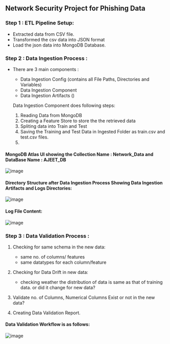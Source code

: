 ## Network Security Project for Phishing Data 

### Step 1 : ETL Pipeline Setup:
- Extracted data from CSV file. 
- Transformed the csv data into JSON format
- Load the json data into MongoDB Database. 

### Step 2 : Data Ingestion Process : 
- There are 3 main components : 
   - Data Ingestion Config (contains all File Paths, Directories and Variables)
   - Data Ingestion Component
   - Data Ingestion Artifacts ()

    Data Ingestion Component does following steps: 
    1. Reading Data from MongoDB
    2. Creating a Feature Store to store the the retrieved data
    3. Spliting data into Train and Test 
    4. Saving the Training and Test Data in Ingested Folder as train.csv and test.csv files.
    5. 
#### MongoDB Atlas UI showing the Collection Name : Network_Data and DataBase Name : AJEET_DB 
![image](https://github.com/user-attachments/assets/9b5c5c64-dde2-4193-9ddc-1e058d8e7ea0)

#### Directory Structure after Data Ingestion Process Showing Data Ingestion Artifacts and Logs Directories:

![image](https://github.com/user-attachments/assets/e9fb3ecc-50da-48bd-824b-12655ea44ce8)

#### Log File Content: 
![image](https://github.com/user-attachments/assets/c82928e0-31df-4e86-b25c-f565107a0517)


### Step 3 : Data Validation Process :

   1. Checking for same schema in the new data:
      - same no. of columns/ features 
      - same datatypes for each column/feature
   2. Checking for Data Drift in new data: 
      - checking weather the distribution of data is same as that of training data. or did it change for new data?
   3. Validate no. of Columns, Numerical Columns Exist or not in the new data?
   
   4. Creating Data Validation Report.
#### Data Validation Workflow is as follows: 
![image](https://github.com/user-attachments/assets/b5ac7e59-0748-4a83-b7fa-1ef68ba5c56c)



